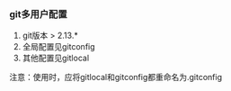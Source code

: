 ### git多用户配置

1. git版本 > 2.13.*
2. 全局配置见gitconfig
3. 其他配置见gitlocal

注意：使用时，应将gitlocal和gitconfig都重命名为.gitconfig
